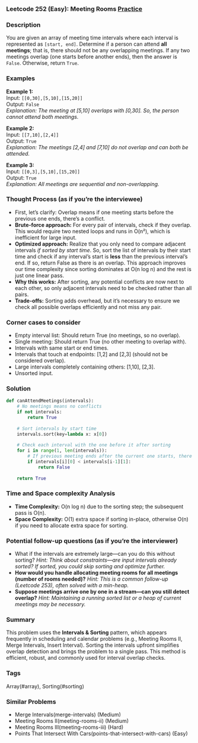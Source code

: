 ### Leetcode 252 (Easy): Meeting Rooms [Practice](https://leetcode.com/problems/meeting-rooms)

### Description  
You are given an array of meeting time intervals where each interval is represented as `[start, end]`. Determine if a person can attend **all meetings**; that is, there should not be any overlapping meetings. If any two meetings overlap (one starts before another ends), then the answer is `False`. Otherwise, return `True`.

### Examples  

**Example 1:**  
Input: `[[0,30],[5,10],[15,20]]`  
Output: `False`  
*Explanation: The meeting at [5,10] overlaps with [0,30]. So, the person cannot attend both meetings.*

**Example 2:**  
Input: `[[7,10],[2,4]]`  
Output: `True`  
*Explanation: The meetings [2,4] and [7,10] do not overlap and can both be attended.*

**Example 3:**  
Input: `[[0,3],[5,10],[15,20]]`  
Output: `True`  
*Explanation: All meetings are sequential and non-overlapping.*

### Thought Process (as if you’re the interviewee)  
- First, let’s clarify: Overlap means if one meeting starts before the previous one ends, there’s a conflict.
- **Brute-force approach:** For every pair of intervals, check if they overlap. This would require two nested loops and runs in O(n²), which is inefficient for large input.
- **Optimized approach:** Realize that you only need to compare adjacent intervals *if sorted by start time*. So, sort the list of intervals by their start time and check if any interval’s start is **less** than the previous interval’s end. If so, return False as there is an overlap. This approach improves our time complexity since sorting dominates at O(n log n) and the rest is just one linear pass.
- **Why this works:** After sorting, any potential conflicts are now next to each other, so only adjacent intervals need to be checked rather than all pairs.
- **Trade-offs:** Sorting adds overhead, but it’s necessary to ensure we check all possible overlaps efficiently and not miss any pair.

### Corner cases to consider  
- Empty interval list: Should return True (no meetings, so no overlap).
- Single meeting: Should return True (no other meeting to overlap with).
- Intervals with same start or end times.
- Intervals that touch at endpoints: [1,2] and [2,3] (should not be considered overlap).
- Large intervals completely containing others: [1,10], [2,3].
- Unsorted input.

### Solution

```python
def canAttendMeetings(intervals):
    # No meetings means no conflicts
    if not intervals:
        return True
    
    # Sort intervals by start time
    intervals.sort(key=lambda x: x[0])
    
    # Check each interval with the one before it after sorting
    for i in range(1, len(intervals)):
        # If previous meeting ends after the current one starts, there's an overlap
        if intervals[i][0] < intervals[i-1][1]:
            return False
    
    return True
```

### Time and Space complexity Analysis  

- **Time Complexity:** O(n log n) due to the sorting step; the subsequent pass is O(n).
- **Space Complexity:** O(1) extra space if sorting in-place, otherwise O(n) if you need to allocate extra space for sorting.

### Potential follow-up questions (as if you’re the interviewer)  

- What if the intervals are extremely large—can you do this without sorting?
  *Hint: Think about constraints—are input intervals already sorted? If sorted, you could skip sorting and optimize further.*
- **How would you handle allocating meeting rooms for all meetings (number of rooms needed)?**
  *Hint: This is a common follow-up (Leetcode 253), often solved with a min-heap.*
- **Suppose meetings arrive one by one in a stream—can you still detect overlap?**
  *Hint: Maintaining a running sorted list or a heap of current meetings may be necessary.*

### Summary
This problem uses the **Intervals & Sorting** pattern, which appears frequently in scheduling and calendar problems (e.g., Meeting Rooms II, Merge Intervals, Insert Interval). Sorting the intervals upfront simplifies overlap detection and brings the problem to a single pass. This method is efficient, robust, and commonly used for interval overlap checks.

### Tags
Array(#array), Sorting(#sorting)

### Similar Problems
- Merge Intervals(merge-intervals) (Medium)
- Meeting Rooms II(meeting-rooms-ii) (Medium)
- Meeting Rooms III(meeting-rooms-iii) (Hard)
- Points That Intersect With Cars(points-that-intersect-with-cars) (Easy)